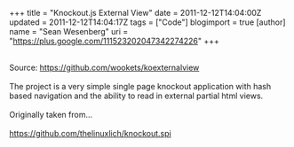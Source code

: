 +++
title = "Knockout.js External View"
date = 2011-12-12T14:04:00Z
updated = 2011-12-12T14:04:17Z
tags = ["Code"]
blogimport = true 
[author]
	name = "Sean Wesenberg"
	uri = "https://plus.google.com/111523202047342274226"
+++

<br />Source:&nbsp;<a href="https://github.com/wookets/koexternalview">https://github.com/wookets/koexternalview</a><br /><br />The project is a very simple single page knockout application with hash based navigation and the ability to read in external partial html views.<br /><br />Originally taken from...<br /><br /><a href="https://github.com/thelinuxlich/knockout.spi">https://github.com/thelinuxlich/knockout.spi</a><br /><br /><br />
